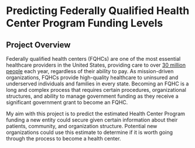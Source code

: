 # Predicting Federally Qualified Health Center Program Funding Levels

## Project Overview
Federally qualified health centers (FQHCs) are one of the most essential healthcare providers in the United States, providing care to over [30 million people](https://bphc.hrsa.gov/about-health-center-program/impact-health-center-program) each year, regardless of their ability to pay. As mission-driven organizations, FQHCs provide high-quality healthcare to uninsured and underserved individuals and families in every state. Becoming an FQHC is a long and complex process that requires certain procedures, organizational structures, and ability to manage government funding as they receive a significant government grant to become an FQHC. 

My aim with this project is to predict the estimated Health Center Program funding a new entity could secure given certain information about their patients, community, and organization structure. Potential new organizations could use this estimate to determine if it is worth going through the process to become a health center.
